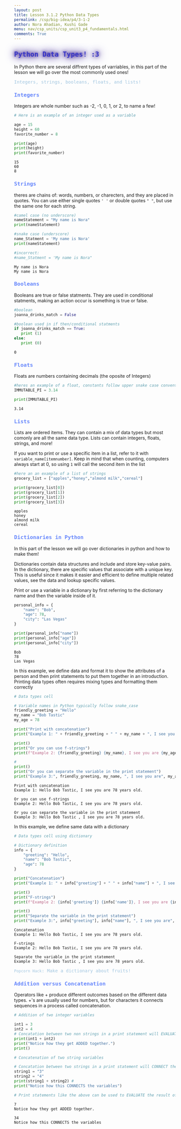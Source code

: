 ```yaml
---
layout: post
title: Lesson 3.1.2 Python Data Types
permalink: /csp/big-idea/p4/3-1-2
author: Nora Ahadian, Kushi Gade
menu: nav/csp_units/csp_unit3_p4_fundamentals.html
comments: True
---
```


<style>
    .glow {
        color: #3634c7; /* Text color */
        text-shadow: 0 0 10px #3d238c, 0 0 20px #3d238c, 0 0 30px #3d238c; /* Glowing effect on text */
        transition: all 0.3s ease-in-out;
    }
</style>

## <span class="glow" style="font-family: Monospace;">Python Data Types! :3</span>

In Python there are several diffrent types of varriables, in this part of the lesson we will go over the most commonly used ones!

<span style="font-family: Monospace; color: #a2c6e0">Integers, strings, booleans, floats, and lists!</span>

### <span style="font-family: Monospace; color: #6888fc">Integers</span>

Integers are whole number such as -2, -1, 0, 1, or 2, to name a few!


```python
# Here is an example of an integer used as a variable

age = 15
height = 60
favorite_number = 8

print(age)
print(height)
print(favorite_number)
```

    15
    60
    8


### <span style="font-family: Monospace; color: #6888fc">Strings</span>

theres are chains of: words, numbers, or charecters, and they are placed in quotes. You can use either single quotes `' '` or double quotes `" "`, but use the same one for each string.


```python
#camel case (no underscore)
nameStatement = "My name is Nora"
print(nameStatement)

#snake case (underscore)
name_Statment = 'My name is Nora'
print(nameStatement)

#incorrect:
#name_Statment = 'My name is Nora"
```

    My name is Nora
    My name is Nora


### <span style="font-family: Monospace; color: #6888fc">Booleans</span>

Booleans are true or false statments.  They are used in conditional statments, making an action occur is something is true or false.


```python
#boolean
joanna_drinks_match = False

#boolean used in if then/conditional statments
if joanna_drinks_match == True: 
   print (1) 
else: 
   print (0) 
```

    0


### <span style="font-family: Monospace; color: #6888fc">Floats</span>

Floats are numbers containing decimals (the oposite of Integers)


```python
#heres an example of a float, constants follow upper snake case conventions
IMMUTABLE_PI = 3.14

print(IMMUTABLE_PI)
```

    3.14


### <span style="font-family: Monospace; color: #6888fc">Lists</span>
Lists are ordered items.  They can contain a mix of data types but most comonly are all the same data type.  Lists can contain integers, floats, strings, and more!

If you want to print or use a specific item in a list, refer to  it with `variable_name[itemnumber]`. Keep in mind that when counting, computers always start at 0, so using `1` will call the second item in the list


```python
#here an an example of a list of strings
grocery_list = ["apples","honey","almond milk","cereal"]

print(grocery_list[0])
print(grocery_list[1])
print(grocery_list[2])
print(grocery_list[3])
```

    apples
    honey
    almond milk
    cereal


### <span style="font-family: Monospace; color: #6888fc">Dictionaries in Python</span>

In this part of the lesson we will go over dictionaries in python and how to make them!

Dictionaries contain data structures and include and store key-value pairs. In the dictionary, there are specific values that associate with a unique key. This is useful since it makes it easier and efficient to define multiple related values, see the data and lookup specific values. 

Print or use a variable in a dictionary by first referring to the dictionary name and then the variable inside of it.


```python
personal_info = {
    "name": "Bob",
    "age": 78,
    "city": "Las Vegas"
}

print(personal_info["name"])
print(personal_info["age"])
print(personal_info["city"])
```

    Bob
    78
    Las Vegas


In this example, we define data and format it to show the attributes of a person and then print statements to put them together in an introduction. Printing data types often requires mixing types and formatting them correctly



```python
# Data types cell

# Variable names in Python typically follow snake_case 
friendly_greeting = "Hello"
my_name = "Bob Tastic"
my_age = 78

print("Print with concatenation")
print("Example 1: " + friendly_greeting + " " + my_name + ", I see you are " + str(my_age) + " years old.")

print()
print("Or you can use f-strings")
print(f"Example 2: {friendly_greeting} {my_name}, I see you are {my_age} years old.")

# 
print()
print("Or you can separate the variable in the print statement")
print("Example 3:", friendly_greeting, my_name, ", I see you are", my_age, "years old.")

```

    Print with concatenation
    Example 1: Hello Bob Tastic, I see you are 78 years old.
    
    Or you can use f-strings
    Example 2: Hello Bob Tastic, I see you are 78 years old.
    
    Or you can separate the variable in the print statement
    Example 3: Hello Bob Tastic , I see you are 78 years old.


In this example, we define same data with a dictionary


```python
# Data types cell using dictionary

# Dictionary definition 
info = {
    "greeting": "Hello",
    "name": "Bob Tastic",
    "age": 78
}

print("Concatenation")
print("Example 1: " + info["greeting"] + " " + info["name"] + ", I see you are " + str(info["age"]) + " years old.")

print()
print("F-strings")
print(f"Example 2: {info['greeting']} {info['name']}, I see you are {info['age']} years old.")

print()
print("Separate the variable in the print statement")
print("Example 3:", info["greeting"], info["name"], ", I see you are", info["age"], "years old.")
```

    Concatenation
    Example 1: Hello Bob Tastic, I see you are 78 years old.
    
    F-strings
    Example 2: Hello Bob Tastic, I see you are 78 years old.
    
    Separate the variable in the print statement
    Example 3: Hello Bob Tastic , I see you are 78 years old.


<span style="font-family: Monospace; color: #a2c6e0">`Popcorn Hack`: Make a dictionary about fruits!</span>



### <span style="font-family: Monospace; color: #6888fc">Addition versus Concatenation</span>

Operators like + produce different outcomes based on the different data types. +'s are usually used for numbers, but for characters it connects sequences in a process called concatenation. 


```python
# Addition of two integer variables

int1 = 3
int2 = 4
# Concatation between two non strings in a print statement will EVALUATE them.
print(int1 + int2)
print("Notice how they get ADDED together.")
print()

# Concatenation of two string variables

# Concatation between two strings in a print statement will CONNECT them.
string1 = "3"
string2 = "4"
print(string1 + string2) # 
print("Notice how this CONNECTS the variables")

# Print statements like the above can be used to EVALUATE the result of + on two variables
```

    7
    Notice how they get ADDED together.
    
    34
    Notice how this CONNECTS the variables

